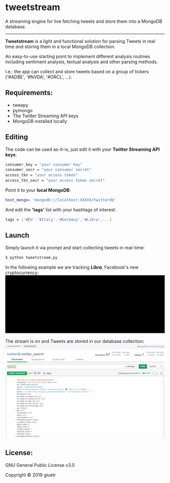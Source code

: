 # tweetstream
A streaming engine for live fetching tweets and store them into a MongoDB database.

------------- 
**Tweetstream** is a light and functional solution for parsing Tweets in real time and storing them in a local MongoDB collection.

An easy-to-use starting point to implement different analysis routines including sentiment analysis, textual analysis and other parsing methods.

I.e.: the app can collect and store tweets based on a group of tickers ('#ADBE', '#NVDA', '#ORCL', ...).


Requirements:
------------- 
- tweepy
- pymongo
- The Twitter Streaming API keys
- MongoDB installed locally

Editing
-------
The code can be used as-it-is, just edit it with your **Twitter Streaming API keys**:

```bash
consumer_key = "your consumer key"
consumer_secr = "your consumer secret"
access_tkn = "your access token"
access_tkn_secr = "your access token secret"
```

Point it to your **local MongoDB**:

```bash
host_mongo= 'mongodb://localhost:XXXXX/twitterdb'
```

And edit the **'tags'** list with your hashtags of interest:
```bash
tags = ['#EU','#Italy','#Germany','#Libra',...]
```


Launch
------------- 

 Simply launch it via prompt and start collecting tweets in real-time:
 ```bash
 $ python tweetstream.py
 ```
 
In the following example we are tracking ***Libra***, Facebook's new cryptocurrency:
![](cmd1.gif)

The stream is on and Tweets are stored in our database collection:
![](db1.gif)



License:
-------------

GNU General Public License v3.0

Copyright © 2019 giuetr
